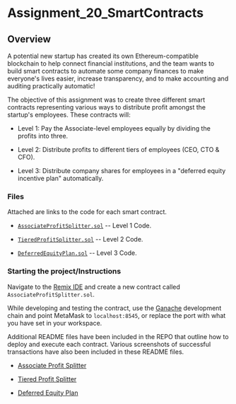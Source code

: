 # Assignment_20_SmartContracts

## Overview

A potential new startup has created its own Ethereum-compatible blockchain to help connect financial institutions, and the team wants to build smart contracts to automate some company finances to make everyone's lives easier, increase transparency, and to make accounting and auditing practically automatic!

The objective of this assignment was to create three different smart contracts representing various ways to distribute profit amongst the startup's employees. These contracts will:

* Level 1: Pay the Associate-level employees equally by dividing the profits into three.

* Level 2: Distribute profits to different tiers of employees (CEO, CTO & CFO).

* Level 3: Distribute company shares for employees in a "deferred equity incentive plan" automatically.

### Files

Attached are links to the code for each smart contract.  

* [`AssociateProfitSplitter.sol`](Starter-Code/AssociateProfitSplitter.sol) -- Level 1 Code.

* [`TieredProfitSplitter.sol`](Starter-Code/TieredProfitSplitter.sol) -- Level 2 Code.

* [`DeferredEquityPlan.sol`](Starter-Code/DeferredEquityPlan.sol) -- Level 3 Code.


### Starting the project/Instructions

Navigate to the [Remix IDE](https://remix.ethereum.org) and create a new contract called `AssociateProfitSplitter.sol`.

While developing and testing the contract, use the [Ganache](https://www.trufflesuite.com/ganache) development chain and point MetaMask to `localhost:8545`, or replace the port with what you have set in your workspace.

Additional README files have been included in the REPO that outline how to deploy and execute each contract. Various screenshots of successful transactions have also been included in these README files. 

* [Associate Profit Splitter](Level1_AssociateContract.sol)

* [Tiered Profit Splitter](Level2_TieredContract.sol)

* [Deferred Equity Plan](Level3_DeferredEquityContract.sol)

